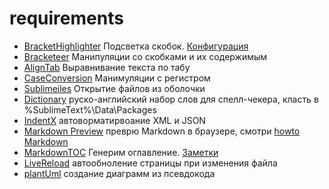 requirements
============
- [BracketHighlighter](https://packagecontrol.io/packages/BracketHighlighter) Подсветка скобок. [Конфигурация](bh_install.md)
- [Bracketeer](https://packagecontrol.io/packages/Bracketeer) Манипуляции со скобками и их содержимым
- [AlignTab](https://github.com/randy3k/AlignTab#getting-start) Выравнивание текста по табу
- [CaseConversion](https://packagecontrol.io/packages/Case%20Conversion) Манимуляции с регистром
- [Sublimeiles](https://github.com/al63/SublimeFiles#usage) Открытие файлов из оболочки
- [Dictionary](https://app.box.com/dict) руско-английский набор слов для спелл-чекера, класть в %SublimeText%\Data\Packages
- [IndentX](https://packagecontrol.io/packages/IndentX) автоворматирвоание XML и JSON
- [Markdown Preview](https://packagecontrol.io/packages/Markdown%20Preview) преврю Markdown в браузере, смотри [howto Markdown](howto.md#markdown)
- [MarkdownTOC](https://github.com/naokazuterada/MarkdownTOC) Генерим оглавление. [Заметки](howto.md#md-toc)
- [LiveReload](https://packagecontrol.io/packages/LiveReload) автообноление страницы при изменения файла
- [plantUml](https://github.com/jvantuyl/sublime_diagram_plugin) создание диаграмм из псевдокода
